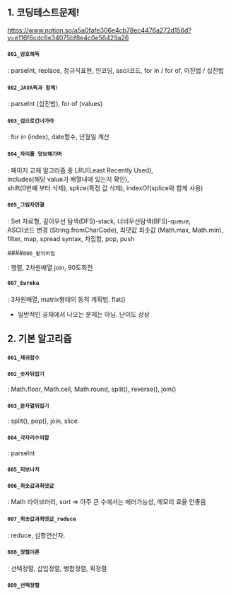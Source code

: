 ## 1. 코딩테스트문제!

https://www.notion.so/a5a0fafe306e4cb78ec4476a272d156d?v=e116f6cdc6e34075bf8e4c0e56429a26

#### `001_암호해독` <br>

: parseInt, replace, 정규식표현, 인코딩, ascii코드, for in / for of, 이진법 / 십진법

#### `002_JAVA독과 함께!` <br>

: parseInt (십진법), for of (values)

#### `003_섬으로건너가라`

: for in (index), date함수, 년월일 계산

#### `004_자리를 양보해가며`

: 페이지 교체 알고리즘 중 LRU(Least Recently Used), <br/>
includes(해당 value가 배열내에 있는지 확인), <br/>
shift(0번째 부터 삭제), splice(특정 값 삭제), indexOf(splice와 함께 사용)<br/>

#### `005_그림자연결`

: Set 자료형, 깊이우선 탐색(DFS)-stack, 너비우선탐색(BFS)-queue, <br/>
ASCII코드 변경 (String.fromCharCode), 최댓값 최솟값 (Math.max, Math.min), <br/>
filter, map, spread syntax, 차집합, pop, push

####`006_밭의비밀`

: 행렬, 2차원배열 join, 90도회전

#### `007_Eureka`

: 3차원배열, matrix형태의 동적 계획법. flat()

- 일반적인 공채에서 나오는 문제는 아님. 난이도 상상

## 2. 기본 알고리즘

#### `001_재귀함수`

#### `002_숫자뒤집기`

: Math.floor, Math.ceil, Math.round, split(), reverse(), join()

#### `003_문자열뒤집기`

: split(), pop(), join, slice

#### `004_각자리수의합`

: parseInt

#### `005_피보나치`

#### `006_최솟값과최댓값`

: Math 라이브러리, sort => 아주 큰 수에서는 에러가능성, 메모리 효율 안좋음

#### `007_최솟값과최댓값_reduce`

: reduce, 삼항연산자.

#### `008_정렬이론`

: 선택정렬, 삽입정렬, 병합정렬, 퀵정렬

#### `009_선택정렬`
